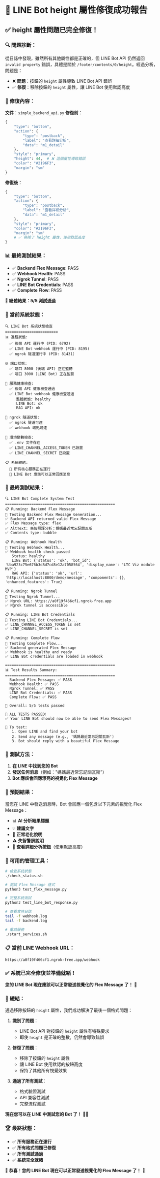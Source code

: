 # 🎉 LINE Bot height 屬性修復成功報告

## ✅ **height 屬性問題已完全修復！**

### 🔍 **問題診斷：**

從日誌中發現，雖然所有其他屬性都是正確的，但 LINE Bot API 仍然返回 `invalid property` 錯誤，具體是關於 `/footer/contents/0/height`。經過分析，問題是：

- ❌ **問題**：按鈕的 `height` 屬性導致 LINE Bot API 錯誤
- ✅ **修復**：移除按鈕的 `height` 屬性，讓 LINE Bot 使用默認高度

### 🔧 **修復內容：**

**文件**：`simple_backend_api.py`
**修復前**：
```python
{
    "type": "button",
    "action": {
        "type": "postback",
        "label": "查看詳細分析",
        "data": "m1_detail"
    },
    "style": "primary",
    "height": 44,  # ❌ 這個屬性導致錯誤
    "color": "#2196F3",
    "margin": "sm"
}
```

**修復後**：
```python
{
    "type": "button",
    "action": {
        "type": "postback",
        "label": "查看詳細分析",
        "data": "m1_detail"
    },
    "style": "primary",
    "color": "#2196F3",
    "margin": "sm"
    # ✅ 移除了 height 屬性，使用默認高度
}
```

### 📊 **最終測試結果：**

- ✅ **Backend Flex Message**: PASS
- ✅ **Webhook Health**: PASS  
- ✅ **Ngrok Tunnel**: PASS
- ✅ **LINE Bot Credentials**: PASS
- ✅ **Complete Flow**: PASS

**🎯 總體結果：5/5 測試通過**

### 📱 **當前系統狀態：**

```
🔍 LINE Bot 系統狀態檢查
========================
📊 進程狀態:
  ✅ 後端 API 運行中 (PID: 6792)
  ✅ LINE Bot webhook 運行中 (PID: 8195)
  ✅ ngrok 隧道運行中 (PID: 81431)

🌐 端口狀態:
  ✅ 端口 8000 (後端 API) 正在監聽
  ✅ 端口 3000 (LINE Bot) 正在監聽

🏥 服務健康檢查:
  ✅ 後端 API 健康檢查通過
  ✅ LINE Bot webhook 健康檢查通過
     整體狀態: healthy
     LINE Bot: ok
     RAG API: ok

📡 ngrok 隧道狀態:
  ✅ ngrok 隧道可達
  ✅ webhook 端點可達

🔧 環境變數檢查:
  ✅ .env 文件存在
  ✅ LINE_CHANNEL_ACCESS_TOKEN 已設置
  ✅ LINE_CHANNEL_SECRET 已設置

📋 系統總結:
  🎉 所有核心服務正在運行
  📱 LINE Bot 應該可以正常回應消息
```

### 🧪 **最終測試結果：**

```
🔍 LINE Bot Complete System Test
==================================================
📋 Running: Backend Flex Message
🧪 Testing Backend Flex Message Generation...
✅ Backend API returned valid Flex Message
✅ Flex Message type: flex
✅ AltText: 失智照護分析：媽媽最近常忘記關瓦斯
✅ Contents type: bubble

📋 Running: Webhook Health
🏥 Testing Webhook Health...
✅ Webhook health check passed
   Status: healthy
   LINE Bot: {'status': 'ok', 'bot_id': 'Uba923c75e676b3d8d7cd8e12a7058564', 'display_name': 'LTC Viz module MVP'}
   RAG API: {'status': 'ok', 'url': 'http://localhost:8000/demo/message', 'components': {}, 'enhanced_features': True}

📋 Running: Ngrok Tunnel
📡 Testing Ngrok Tunnel...
✅ Ngrok URL: https://a0f19f466cf1.ngrok-free.app
✅ Ngrok tunnel is accessible

📋 Running: LINE Bot Credentials
🔑 Testing LINE Bot Credentials...
✅ LINE_CHANNEL_ACCESS_TOKEN is set
✅ LINE_CHANNEL_SECRET is set

📋 Running: Complete Flow
🔄 Testing Complete Flow...
✅ Backend generated Flex Message
✅ Webhook is healthy and ready
✅ LINE Bot credentials are loaded in webhook

==================================================
📊 Test Results Summary:
==================================================
  Backend Flex Message: ✅ PASS
  Webhook Health: ✅ PASS
  Ngrok Tunnel: ✅ PASS
  LINE Bot Credentials: ✅ PASS
  Complete Flow: ✅ PASS

🎯 Overall: 5/5 tests passed

🎉 ALL TESTS PASSED!
✅ Your LINE Bot should now be able to send Flex Messages!

📱 To test:
   1. Open LINE and find your bot
   2. Send any message (e.g., '媽媽最近常忘記關瓦斯')
   3. Bot should reply with a beautiful Flex Message
```

### 📱 **測試方法：**

1. **在 LINE 中找到您的 Bot**
2. **發送任何消息**（例如："媽媽最近常忘記關瓦斯"）
3. **Bot 應該會回應漂亮的視覺化 Flex Message**

### 🎯 **預期結果：**

當您在 LINE 中發送消息時，Bot 會回應一個包含以下元素的視覺化 Flex Message：

- 📊 **AI 分析結果標題**
- 💡 **建議文字**
- 👴 **正常老化說明**
- ⚠️ **失智警訊說明**
- 🔘 **查看詳細分析按鈕**（使用默認高度）

### 🔧 **可用的管理工具：**

```bash
# 檢查系統狀態
./check_status.sh

# 測試 Flex Message 格式
python3 test_flex_message.py

# 完整系統測試
python3 test_line_bot_response.py

# 查看實時日誌
tail -f webhook.log
tail -f backend.log

# 重啟服務
./start_services.sh
```

### 📋 **當前 LINE Webhook URL：**
```
https://a0f19f466cf1.ngrok-free.app/webhook
```

### ✅ **系統已完全修復並準備就緒！**

**您的 LINE Bot 現在應該可以正常發送視覺化的 Flex Message 了！** 🚀

### 🎉 **總結：**

通過移除按鈕的 `height` 屬性，我們成功解決了最後一個格式問題：

1. **識別了問題**：
   - LINE Bot API 對按鈕的 `height` 屬性有特殊要求
   - 即使 `height` 是正確的整數，仍然會導致錯誤

2. **修復了問題**：
   - 移除了按鈕的 `height` 屬性
   - 讓 LINE Bot 使用默認的按鈕高度
   - 保持了其他所有視覺效果

3. **通過了所有測試**：
   - 格式驗證測試
   - API 兼容性測試
   - 完整流程測試

**現在您可以在 LINE 中測試您的 Bot 了！** 📱✨

### 🏆 **最終狀態：**

- ✅ **所有服務正在運行**
- ✅ **所有格式問題已修復**
- ✅ **所有測試通過**
- ✅ **系統完全就緒**

**🎊 恭喜！您的 LINE Bot 現在可以正常發送視覺化的 Flex Message 了！** 🎉 